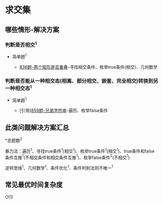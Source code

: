 # 求交集

## 哪些情形-解决方案

### 判断是否相交$^1$

+ 简单题$^1$

  + [836题-两个矩形是否重叠](836-RectangleOverlap.md)-寻找相交条件、枚举true条件(相交)、几何数学

### 判断是否能从一种相交态(相离、部分相交、嵌套、完全相交)转换到另一种相交态$^1$

+ 简单题$^1$

  + [引用][859题-兄弟字符串](/比大小/859-BuddyStrings.md)-遍历、枚举false条件

## 此类问题解决方案汇总

\*总题数$^2$

暴力法：遍历$^1$、寻找true条件$^1$(相交$^1$)、枚举true条件$^1$(相交$^1$)、true条件和false条件互推$^1$(不相交条件和相交条件互推$^1$)、枚举false条件$^2$(不相交$^1$)

逆转思维$^1$、几何数学$^1$、条件优化$^1$、条件判别法则不唯一$^1$

## 常见最优时间复杂度

$O(1)$
